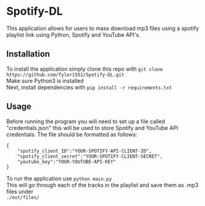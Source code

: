 # Spotify-DL
This application allows for users to mass download mp3 files using a spotify playlist link using Python, Spotify and YouTube API's.

## Installation
To install the application simply clone this repo with `git clone https://github.com/Tyler1551/Spotify-DL.git`  
Make sure Python3 is installed  
Next, install dependencies with `pip install -r requirements.txt`

## Usage
Before running the program you will need to set up a file called "credentials.json" this will be used to store Spotify and YouTube API credentials. The file should be formatted as follows:  
```
{
    "spotify_client_ID":"YOUR-SPOTIFY-API-CLIENT-ID",
    "spotify_client_secret":"YOUR-SPOTIFY-CLIENT-SECRET",
    "youtube_key":"YOUR-YOUTUBE-API-KEY"
}
```

To run the application use `python main.py`  
This will go through each of the tracks in the playlist and save them as .mp3 files under  
`./out/files/`
